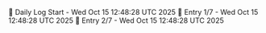 📅 Daily Log Start - Wed Oct 15 12:48:28 UTC 2025
📌 Entry 1/7 - Wed Oct 15 12:48:28 UTC 2025
📌 Entry 2/7 - Wed Oct 15 12:48:28 UTC 2025
